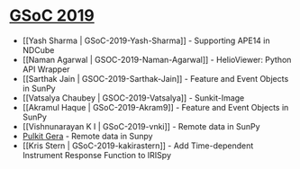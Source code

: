 # [GSoC 2019](https://summerofcode.withgoogle.com)

* [[Yash Sharma | GSoC-2019-Yash-Sharma]] - Supporting APE14 in NDCube
* [[Naman Agarwal | GSOC-2019-Naman-Agarwal]] - HelioViewer: Python API Wrapper
* [[Sarthak Jain | GSOC-2019-Sarthak-Jain]] - Feature and Event Objects in SunPy
* [[Vatsalya Chaubey | GSOC-2019-Vatsalya]] - Sunkit-Image
* [[Akramul Haque | GSoC-2019-Akram9]] - Feature and Event Objects in SunPy
* [[Vishnunarayan K I | GSoC-2019-vnki]] - Remote data in SunPy
* [Pulkit Gera](https://github.com/sunpy/sunpy/wiki/GSoC-2019-Pulkit-Gera) - Remote data in Sunpy
* [[Kris Stern | GSoC-2019-kakirastern]] - Add Time-dependent Instrument Response Function to IRISpy

